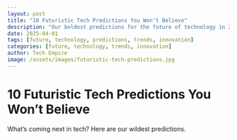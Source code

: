 ```yaml
---
layout: post
title: "10 Futuristic Tech Predictions You Won’t Believe"
description: "Our boldest predictions for the future of technology in 2025 and beyond."
date: 2025-04-01
tags: [future, technology, predictions, trends, innovation]
categories: [future, technology, trends, innovation]
author: Tech Empire
image: /assets/images/futuristic-tech-predictions.jpg
---
```


# 10 Futuristic Tech Predictions You Won’t Believe

What’s coming next in tech? Here are our wildest predictions.